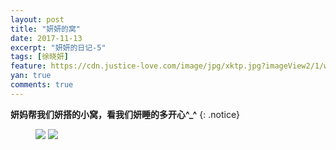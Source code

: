 ```yaml
---
layout: post
title: "妍妍的窝"
date: 2017-11-13
excerpt: "妍妍的日记-5"
tags: [徐晓妍]
feature: https://cdn.justice-love.com/image/jpg/xktp.jpg?imageView2/1/w/1200/h/500
yan: true
comments: true
---
```


**妍妈帮我们妍搭的小窝，看我们妍睡的多开心^_^**
{: .notice}
<figure>
    <a href="{{ site.staticUrl }}/yanyan/image/yanyandewo.jpg"><img src="{{ site.staticUrl }}/yanyan/image/yanyandewo.jpg" /></a>
	<a href="{{ site.staticUrl }}/yanyan/image/yanyandewo2.jpg"><img src="{{ site.staticUrl }}/yanyan/image/yanyandewo2.jpg" /></a>
</figure>